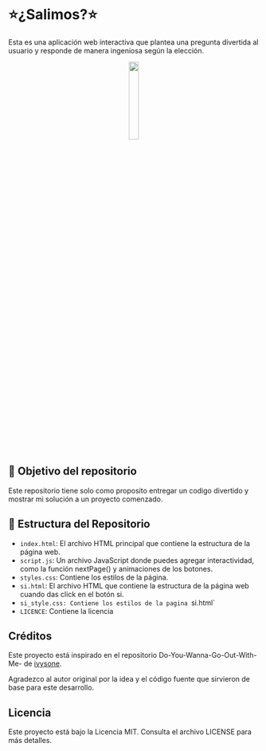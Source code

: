 # ⭐¿Salimos?⭐
Esta es una aplicación web interactiva que plantea una pregunta divertida al usuario y responde de manera ingeniosa según la elección.

<div align="center">
  <img src="https://media4.giphy.com/media/v1.Y2lkPTc5MGI3NjExM2liZzhpZzZ5bnBvemp1c2lhcTd0aDVrZXEwZnE3eDN4cDYya21kaiZlcD12MV9pbnRlcm5hbF9naWZfYnlfaWQmY3Q9cw/IEm8kcqLVCctHJ1kWm/giphy.gif" width="20%" />
</div>


## 🎯 Objetivo del repositorio
Este repositorio tiene solo como proposito entregar un codigo divertido y mostrar mi solución a un proyecto comenzado.

## 📁 Estructura del Repositorio

- `index.html`: El archivo HTML principal que contiene la estructura de la página web.
- `script.js`: Un archivo JavaScript donde puedes agregar interactividad, como la función nextPage() y animaciones de los botones.
- `styles.css`: Contiene los estilos de la página.
- `si.html`: El archivo HTML que contiene la estructura de la página web cuando das click en el botón si.
- `si_style.css: Contiene los estilos de la pagina `si.html`
- `LICENCE`: Contiene la licencia

## Créditos
Este proyecto está inspirado en el repositorio Do-You-Wanna-Go-Out-With-Me- de [ivysone](https://github.com/ivysone). 

Agradezco al autor original por la idea y el código fuente que sirvieron de base para este desarrollo.

## Licencia
Este proyecto está bajo la Licencia MIT. Consulta el archivo LICENSE para más detalles.​
